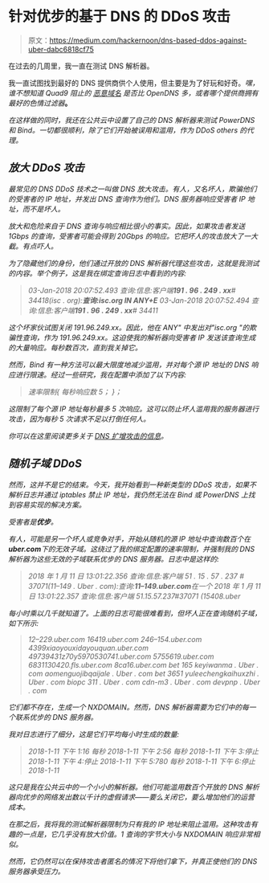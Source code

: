 # 针对优步的基于 DNS 的 DDoS 攻击

> 原文：<https://medium.com/hackernoon/dns-based-ddos-against-uber-dabc6818cf75>

在过去的几周里，我一直在测试 DNS 解析器。

我一直试图找到最好的 DNS 提供商供个人使用，但主要是为了好玩和好奇。*嘿，谁不想知道 Quad9 阻止的* [*恶意域名*](/@nykolas.z/dns-security-filters-compared-quad9-x-opendns-x-comodo-secure-x-norton-connectsafe-x-yandex-safe-a00ace3bf21f) *是否比 OpenDNS 多，或者哪个提供商拥有最好的色情过滤器*[](https://hackernoon.com/porn-filters-compared-opendns-neustar-cleanbrowsing-norton-yandex-and-adguard-41f207062c4)**。**

*在这样做的同时，我还在公共云中设置了自己的 DNS 解析器来测试 PowerDNS 和 Bind。一切都很顺利，除了它们开始被误用和滥用，作为 DDoS others 的代理。*

## *放大 DDoS 攻击*

*最常见的 DNS DDoS 技术之一叫做 DNS 放大攻击。有人，又名坏人，欺骗他们的受害者的 IP 地址，并发出 DNS 查询作为他们。DNS 服务器响应受害者 IP 地址，而不是坏人。*

*放大和危险来自于 DNS 查询与响应相比很小的事实。因此，如果攻击者发送 1Gbps 的查询，受害者可能会得到 20Gbps 的响应。它把坏人的攻击放大了一大截。有点吓人。*

*为了隐藏他们的身份，他们通过开放的 DNS 解析器代理这些攻击，这就是我测试的内容。举个例子，这是我在绑定查询日志中看到的内容:*

> *03-Jan-2018 20:07:52.493 查询:信息:客户端**191 . 96 . 249 . xx**# 34418(isc . org):**查询:isc.org IN ANY+E**
> 03-Jan-2018 20:07:52.494 查询:信息:客户端**191 . 96 . 249 . xx**# 34411*

*这个坏家伙试图关闭 191.96.249.xx。因此，他在 ANY" 中发出对"*isc.org "的欺骗性查询，作为 191.96.249.xx。这迫使我的解析器向受害者 IP 发送该查询生成的大量响应。每秒数百次，直到我关掉它。**

*然而，Bind 有一种方法可以最大限度地减少滥用，并对每个源 IP 地址的 DNS 响应进行限速。经过一些研究，我在配置中添加了以下内容:*

> *速率限制{
> 每秒响应数 5；
> }；*

*这限制了每个源 IP 地址每秒最多 5 次响应。这可以防止坏人滥用我的服务器进行攻击，因为每秒 5 次请求不足以打倒任何人。*

*你可以在这里阅读更多关于 [DNS 扩增攻击的信息](https://www.us-cert.gov/ncas/alerts/TA13-088A)。*

## *随机子域 DDoS*

*然而，这并不是它的结束。今天，我开始看到一种新类型的 DDoS 攻击，如果不解析日志并通过 iptables 禁止 IP 地址，我仍然无法在 Bind 或 PowerDNS 上找到容易实现的解决方案。*

*受害者是**优步**。*

*有人，可能是另一个坏人或竞争对手，开始从随机的源 IP 地址中查询数百个在**uber.com**下的无效子域。这绕过了我的绑定配置的速率限制，并强制我的 DNS 解析器为这些无效的子域联系优步的 DNS 服务器。日志中是这样的:*

> *2018 年 1 月 11 日 13:01:22.356 查询:信息:客户端 51 . 15 . 57 . 237 # 37071(11–149 . Uber . com):查询:**11–149.uber.com**在一个
> 2018 年 1 月 11 日 13:01:22.357 查询:信息:客户端 51.15.57.237#37071 (15408.uber*

*每小时乘以几千就知道了。上面的日志可能很难看到，但坏人正在查询随机子域，如下所示:*

> *12–229.uber.com
> 16419.uber.com
> 246–154.uber.com
> 4399xiaoyouxidayouquan.uber.com
> 49739431z70y5970530741.uber.com
> 5755619.uber.com
> 6831130420.fls.uber.com
> 8ca16.uber.com
> bet 165 keyiwanma . Uber . com
> aomenguojibqaijale . Uber . com
> bet 3651 yuleechengkaihuxzhi . Uber . com
> biopc 311 . Uber . com
> cdn-m3 . Uber . com
> devpnp . Uber . com*

*它们都不存在，生成一个 NXDOMAIN。然而，DNS 解析器需要为它们中的每一个联系优步的 DNS 服务器。*

*我对日志进行了细分，这是它们平均每小时生成的数量:*

> *2018-1-11 下午 1:16 每秒
> 2018-1-11 下午 2:56 每秒
> 2018-1-11 下午 3:停止
> 2018-1-11 下午 4:停止
> 2018-1-11 下午 5:780 每秒
> 2018-1-11 下午 6:停止
> 2018-1-11*

*这只是我在公共云中的一个小小的解析器。他们可能滥用数百个开放的 DNS 解析器向优步的网络发出数以千计的虚假请求——要么关闭它，要么增加他们的运营成本。*

*在那之后，我将我的测试解析器限制为只有我的 IP 地址来阻止滥用。这种攻击有趣的一点是，它几乎没有放大价值。1 查询的字节大小与 NXDOMAIN 响应非常相似。*

*然而，它仍然可以在保持攻击者匿名的情况下将他们拿下，并真正使他们的 DNS 服务器承受压力。*